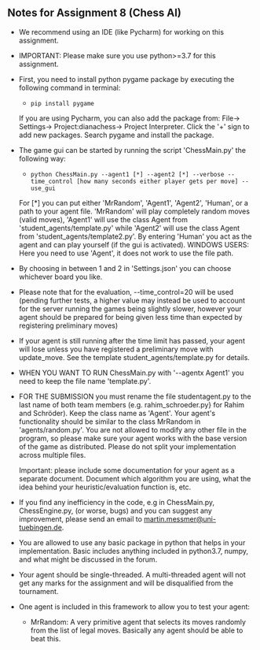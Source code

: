 Notes for Assignment 8 (Chess AI)
--------------------------------------------------------------------------------

- We recommend using an IDE (like Pycharm) for working on this assignment.

- IMPORTANT: Please make sure you use python>=3.7 for this assignment.

- First, you need to install python pygame package by executing the following command in terminal:

  - ```pip install pygame```

  If you are using Pycharm, you can also add the package from:
  File-> Settings-> Project:dianachess-> Project Interpreter. Click the '+' sign to 
  add new packages. Search pygame and install the package.

- The game gui can be started by running the script 'ChessMain.py' the following way:

  - ```python ChessMain.py --agent1 [*] --agent2 [*] --verbose --time_control [how many seconds either player gets per move] --use_gui```
  
  For [*] you can put either 'MrRandom', 'Agent1', 'Agent2', 'Human', or a path to your agent file. 'MrRandom' will play
  completely random moves (valid moves), 'Agent1' will use the class Agent from 'student_agents/template.py' while
  'Agent2' will use the class Agent from 'student_agents/template2.py'. By entering 'Human' you act as the agent and can
  play yourself (if the gui is activated).
  WINDOWS USERS: Here you need to use 'Agent', it does not work to use the file path.
  

- By choosing in between 1 and 2 in 'Settings.json' you can choose whichever board you like.

- Please note that for the evaluation, --time_control=20 will be used (pending further
  tests, a higher value may instead be used to account for the server running 
  the games being slightly slower, however your agent should be prepared for being 
  given less time than expected by registering preliminary moves)

- If your agent is still running after the time limit has passed, your agent will
  lose unless you have registered a preliminary move with update_move. See the 
  template student_agents/template.py for details.

- WHEN YOU WANT TO RUN ChessMain.py with '--agentx Agent1' you need to keep the file name 'template.py'.

- FOR THE SUBMISSION you must rename the file studentagent.py to the last name of both team members 
  (e.g. rahim_schroeder.py} for Rahim and Schröder). Keep the class name as 'Agent'. Your agent's
  functionality should be similar to the class MrRandom in 'agents/random.py'. You are not allowed
  to modify any other file in the program, so please make sure your agent works with the base version of the
  game as distributed. Please do not split your implementation across multiple files.

  Important: please include some documentation for your agent as a separate document.
  Document which algorithm you are using, what the idea behind your heuristic/evaluation function is, etc.

- If you find any inefficiency in the code, e.g in ChessMain.py, ChessEngine.py,
  (or worse, bugs) and you can suggest any improvement, please send an email to
  martin.messmer@uni-tuebingen.de.
  
- You are allowed to use any basic package in python that helps in your implementation.
  Basic includes anything included in python3.7, numpy, and what might be discussed in the forum.

- Your agent should be single-threaded. A multi-threaded agent will not get any
  marks for the assignment and will be disqualified from the tournament.

- One agent is included in this framework to allow you to test your agent:

  - MrRandom: A very primitive agent that selects its moves randomly from the
    list of legal moves. Basically any agent should be able to beat this.

